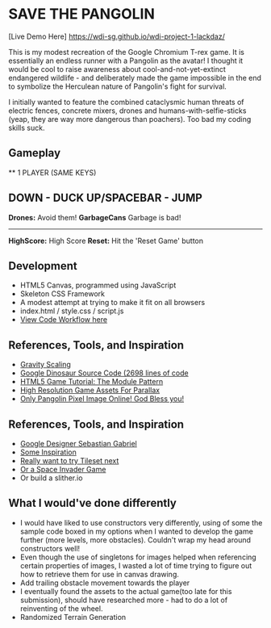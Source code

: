 # SAVE THE PANGOLIN

[Live Demo Here] https://wdi-sg.github.io/wdi-project-1-lackdaz/

This is my modest recreation of the Google Chromium T-rex game. It is essentially an endless runner with a Pangolin as the avatar! I thought it would be cool to raise awareness about cool-and-not-yet-extinct endangered wildlife - and deliberately made the game impossible in the end to symbolize the Herculean nature of Pangolin's fight for survival.

I initially wanted to feature the combined cataclysmic human threats of electric fences, concrete mixers, drones and humans-with-selfie-sticks (yeap, they are way more dangerous than poachers). Too bad my coding skills suck.

## Gameplay

** 1 PLAYER
(SAME KEYS)

DOWN - DUCK
UP/SPACEBAR - JUMP
---

**Drones:** Avoid them!
**GarbageCans** Garbage is bad!

---
**HighScore:** High Score
**Reset:** Hit the 'Reset Game' button


## Development
* HTML5 Canvas, programmed using JavaScript
* Skeleton CSS Framework
* A modest attempt at trying to make it fit on all browsers
* index.html / style.css / script.js
* [View Code Workflow here](https://drive.google.com/file/d/0B7KCB1ruE53gM1Q3YVlnY0o2Vlk/view?usp=sharing)

## References, Tools, and Inspiration
* [Gravity Scaling](https://docs.coronalabs.com/api/type/Body/gravityScale.html)
* [Google Dinosaur Source Code (2698 lines of code](https://chromium.googlesource.com/chromium/src.git/+/master/components/neterror/resources/offline.js/)
* [HTML5 Game Tutorial: The Module Pattern](http://blog.sklambert.com/html5-game-tutorial-module-pattern/)
* [High Resolution Game Assets For Parallax](http://www.gameart2d.com/freebies.html/)
* [Only Pangolin Pixel Image Online! God Bless you!](http://imgur.com/gallery/ZVEnjQM)

## References, Tools, and Inspiration
* [Google Designer Sebastian Gabriel](http://www.omgchrome.com/interview-with-sebastien-gabriel-google-chrome-visual-designer/)
* [Some Inspiration](https://github.com/wayou/t-rex-runner)
* [Really want to try Tileset next](http://blog.sklambert.com/create-a-canvas-tileset-background/)
* [Or a Space Invader Game](http://blog.sklambert.com/html5-canvas-game-html5-audio-and-finishing-touches/)
* Or build a slither.io

## What I would've done differently
* I would have liked to use constructors very differently, using of some the sample code boxed in my options when I wanted to develop the game further (more levels, more obstacles). Couldn't wrap my head around constructors well!
* Even though the use of singletons for images helped when referencing certain properties of images, I wasted a lot of time trying to figure out how to retrieve them for use in canvas drawing.
* Add trailing obstacle movement towards the player
* I eventually found the assets to the actual game(too late for this submission), should have researched more - had to do a lot of reinventing of the wheel.
* Randomized Terrain Generation
